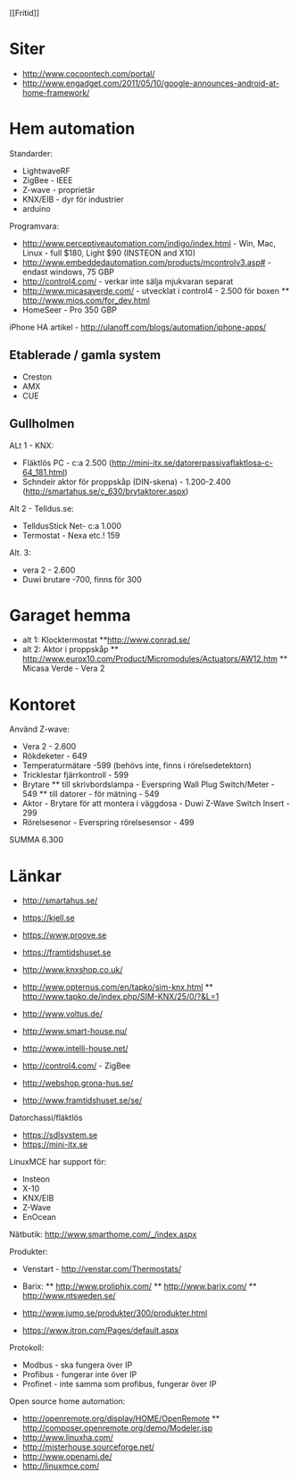 [[Fritid]]

# Siter

* http://www.cocoontech.com/portal/
* http://www.engadget.com/2011/05/10/google-announces-android-at-home-framework/

# Hem automation

Standarder:
* LightwaveRF
* ZigBee - IEEE
* Z-wave - proprietär
* KNX/EIB - dyr för industrier
* arduino


Programvara:
* http://www.perceptiveautomation.com/indigo/index.html - Win, Mac, Linux - full $180, Light $90 (INSTEON and X10)
* http://www.embeddedautomation.com/products/mcontrolv3.asp# - endast windows, 75 GBP
* http://control4.com/ - verkar inte sälja mjukvaran separat
* http://www.micasaverde.com/ - utvecklat i control4 - 2.500 för boxen
** http://www.mios.com/for_dev.html
* HomeSeer - Pro 350 GBP

iPhone HA artikel - http://ulanoff.com/blogs/automation/iphone-apps/

## Etablerade / gamla system

* Creston
* AMX
* CUE

## Gullholmen

ALt 1 - KNX:
* Fläktlös PC - c:a 2.500 (http://mini-itx.se/datorerpassivaflaktlosa-c-64_181.html)
* Schndeir aktor för proppskåp (DIN-skena) - 1.200-2.400 (http://smartahus.se/c_630/brytaktorer.aspx)

Alt 2 - Telldus.se:
* TelldusStick Net- c:a 1.000
* Termostat - Nexa etc.! 159

Alt. 3:
* vera 2 - 2.600
* Duwi brutare -700, finns för 300


# Garaget hemma

* alt 1: Klocktermostat
**http://www.conrad.se/
* alt 2: Aktor i proppskåp
** http://www.eurox10.com/Product/Micromodules/Actuators/AW12.htm
** Micasa Verde - Vera 2

# Kontoret

Använd Z-wave:
* Vera 2 - 2.600
* Rökdeketer - 649
* Temperaturmätare -599 (behövs inte, finns i rörelsedetektorn)
* Tricklestar fjärrkontroll - 599
* Brytare 
** till skrivbordslampa - Everspring Wall Plug Switch/Meter - 549
** till datorer - för mätning - 549
* Aktor - Brytare för att montera i väggdosa - Duwi Z-Wave Switch Insert - 299
* Rörelsesenor - Everspring rörelsesensor - 499

SUMMA 6.300


# Länkar

* http://smartahus.se/
* https://kjell.se
* https://www.proove.se
* https://framtidshuset.se
* http://www.knxshop.co.uk/
* http://www.opternus.com/en/tapko/sim-knx.html
** http://www.tapko.de/index.php/SIM-KNX/25/0/?&L=1
* http://www.voltus.de/
* http://www.smart-house.nu/
* http://www.intelli-house.net/
* http://control4.com/ - ZigBee

* http://webshop.grona-hus.se/
* http://www.framtidshuset.se/se/


Datorchassi/fläktlös
* https://sdlsystem.se
* https://mini-itx.se

LinuxMCE har support för:
* Insteon
* X-10
* KNX/EIB
* Z-Wave
* EnOcean


Nätbutik: http://www.smarthome.com/_/index.aspx


Produkter:
* Venstart - http://venstar.com/Thermostats/
* Barix:
** http://www.proliphix.com/
** http://www.barix.com/
** http://www.ntsweden.se/

* http://www.jumo.se/produkter/300/produkter.html
* https://www.itron.com/Pages/default.aspx


Protokoll:
* Modbus - ska fungera över IP
* Profibus - fungerar inte över IP
* Profinet - inte samma som profibus, fungerar över IP


Open source home automation:
* http://openremote.org/display/HOME/OpenRemote
** http://composer.openremote.org/demo/Modeler.jsp
* http://www.linuxha.com/
* http://misterhouse.sourceforge.net/
* http://www.openami.de/
* http://linuxmce.com/
